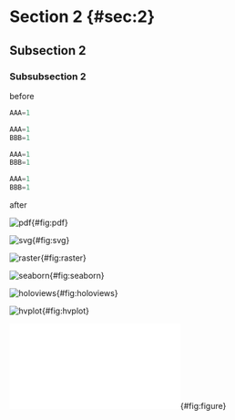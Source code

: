 # Section 2 {#sec:2}

## Subsection 2

### Subsubsection 2

before

```python {title=abc numbers=left}
AAA=1
```

```python {.output}
AAA=1
BBB=1
```

```python {.output baselinestretch=1.05}
AAA=1
BBB=1
```

```python {.output}
AAA=1
BBB=1
```

after

![pdf](pdf.ipynb){#fig:pdf}

![svg](svg.ipynb){#fig:svg}

![raster](raster.ipynb){#fig:raster}

![seaborn](seaborn.ipynb){#fig:seaborn}

![holoviews](holoviews.ipynb){#fig:holoviews}

![hvplot](hvplot.ipynb){#fig:hvplot}

![figure](figure.pdf){#fig:figure}